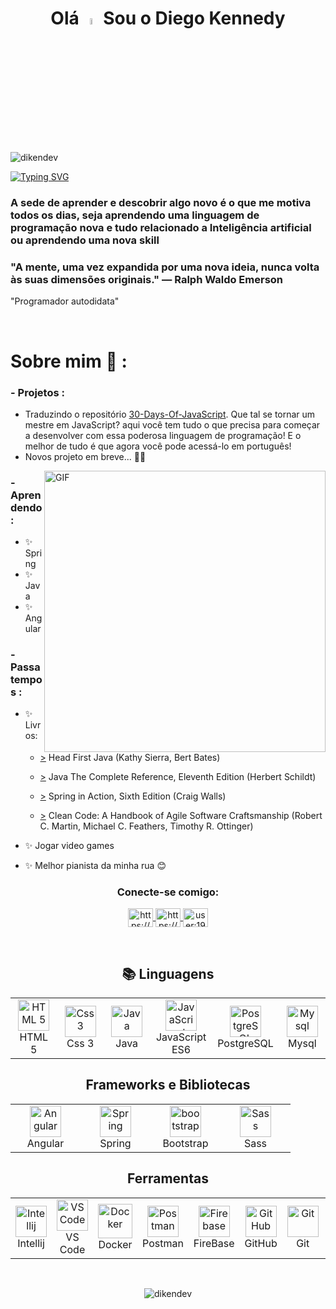 <h1 align="center"> Olá <img src="https://media.giphy.com/media/hvRJCLFzcasrR4ia7z/giphy.gif" width="5%"> Sou o Diego Kennedy </h1>
<p align="left"> <img src="https://komarev.com/ghpvc/?username=dikendev&label=Profile%20views&color=0e75b6&style=flat" alt="dikendev" /> </p>

[![Typing SVG](https://readme-typing-svg.demolab.com?font=Fira+Code&size=26&duration=2800&pause=1000&color=8BF72E&width=435&lines=Dev+fullstack+%40devs2blu)](https://git.io/typing-svg)

<h3 align="left">A sede de aprender e descobrir algo novo é o que me motiva todos os dias, seja aprendendo uma linguagem de programação nova e tudo relacionado a Inteligência artificial ou aprendendo uma nova skill</h3>
<h3 align="left">"A mente, uma vez expandida por uma nova ideia, nunca volta às suas dimensões originais."
― Ralph Waldo Emerson
</h3>
<p align="left">"Programador autodidata"
</p>


</br>

# Sobre mim 💬 :
### - Projetos :
- Traduzindo o repositório <a href = "https://github.com/Dikendev/30-Days-Of-JavaScript">30-Days-Of-JavaScript</a>. Que tal se tornar um mestre em JavaScript? aqui você tem tudo o que precisa para começar a desenvolver com essa poderosa linguagem de programação! E o melhor de tudo é que agora você pode acessá-lo em português!
- Novos projeto em breve... 🥰🤩

<img hight="550" width="450" alt="GIF" align="right" src="https://github.com/Xx-Ashutosh-xX/Xx-Ashutosh-xX/blob/master/assets/1936.gif">

### - Aprendendo :
- ✨ Spring
- ✨ Java
- ✨ Angular

### - Passatempos : 
- ✨ Livros: 
  -  <a href = "https://www.amazon.com.br/Head-First-Java-Kathy-Sierra/dp/0596009208/ref=sr_1_2?adgrpid=132213015830&gclid=CjwKCAiAmJGgBhAZEiwA1JZoljy_DzHRGUyevS_j8HninvjuAfJrye0xew0TmlgS4zz09xI2JB6VPhoCqWoQAvD_BwE&hvadid=552235398409&hvdev=c&hvlocphy=9102327&hvnetw=g&hvqmt=e&hvrand=2827023926750463463&hvtargid=kwd-161529502&hydadcr=14662_10954484&keywords=head+first+java&qid=1678073043&sr=8-2&ufe=app_do%3Aamzn1.fos.fcd6d665-32ba-4479-9f21-b774e276a678">></a> Head First Java (Kathy Sierra, Bert Bates)
  
  - <a href = "https://www.amazon.com.br/Java-Complete-Reference-Herbert-Schildt/dp/1260440230/ref=sr_1_1?__mk_pt_BR=%C3%85M%C3%85%C5%BD%C3%95%C3%91&crid=E1DFFOJLWO6O&keywords=Java+The+Complete+Reference%2C+Eleventh+Edition&qid=1678073323&sprefix=java+the+complete+reference+eleventh+edition%2Caps%2C199&sr=8-1">></a> Java The Complete Reference, Eleventh Edition (Herbert Schildt)

  - <a href = "https://www.amazon.com.br/Spring-Action-Sixth-Craig-Walls/dp/1617297577/ref=asc_df_1617297577/?tag=googleshopp00-20&linkCode=df0&hvadid=379735814613&hvpos=&hvnetw=g&hvrand=6640713608588846521&hvpone=&hvptwo=&hvqmt=&hvdev=c&hvdvcmdl=&hvlocint=&hvlocphy=9102327&hvtargid=pla-1222916079344&psc=1">></a> Spring in Action, Sixth Edition (Craig Walls)
 
  - <a href = "https://www.amazon.com.br/Clean-Code-Handbook-Software-Craftsmanship/dp/0132350882/ref=asc_df_0132350882/?tag=googleshopp00-20&linkCode=df0&hvadid=379787788238&hvpos=&hvnetw=g&hvrand=12907842868347755049&hvpone=&hvptwo=&hvqmt=&hvdev=c&hvdvcmdl=&hvlocint=&hvlocphy=9102327&hvtargid=pla-435472505264&psc=1">></a> Clean Code: A Handbook of Agile Software Craftsmanship (Robert C. Martin, Michael C. Feathers, Timothy R. Ottinger)
  
- ✨ Jogar video games
- ✨ Melhor pianista da minha rua 😊


<h3 align="center">Conecte-se comigo:</h3>
<p align="center">
  <a href="https://www.instagram.com/diken.developer/" target="blank">
    <img align="center" src="https://raw.githubusercontent.com/rahuldkjain/github-profile-readme-generator/master/src/images/icons/Social/instagram.svg" alt="https://www.instagram.com/diken.developer/" height="30" width="40" />
  </a>
  <a href="https://www.linkedin.com/in/diken-developer/" target="blank">
    <img align="center" src="https://raw.githubusercontent.com/rahuldkjain/github-profile-readme-generator/master/src/images/icons/Social/linked-in-alt.svg" alt="https://www.linkedin.com/in/diken-developer/" height="30" width="40" />
  </a>
  <a href="https://stackoverflow.com/users/user:19404053" target="blank">
    <img align="center" src="https://raw.githubusercontent.com/rahuldkjain/github-profile-readme-generator/master/src/images/icons/Social/stack-overflow.svg" alt="user:19404053" height="30" width="40" />
  </a>
</p>
</br>
<div align="center">


 <h2> <strong> 📚 Linguagens </strong></h2>
<table>
  <tr>
     <td align="center" width="96">
      <a href="https://www.w3schools.com/html/" target="_blank" rel="noreferrer">
       <img src="https://cdn.jsdelivr.net/gh/devicons/devicon/icons/html5/html5-plain-wordmark.svg" width="50" height="50" alt="HTML 5" />
      </a>
      <br>HTML 5
    </td>
     <td align="center" width="96">
       <a href="https://www.w3schools.com/css/" target="_blank" rel="noreferrer"> 
        <img src="https://cdn.jsdelivr.net/gh/devicons/devicon/icons/css3/css3-plain-wordmark.svg" width="50" height="50" alt="Css 3" />
        </a>
      <br>Css 3
    </td> 
    <td align="center" width="96">
       <a href="https://www.w3schools.com/java/" target="_blank" rel="noreferrer"> 
        <img src="https://techstack-generator.vercel.app/java-icon.svg" width="50" height="50" alt="Java" />
        </a>
      <br>Java
    </td>
    <td align="center" width="96">
       <a href="https://developer.mozilla.org/en-US/docs/Web/JavaScript/" target="_blank" rel="noreferrer"> 
        <img src="https://techstack-generator.vercel.app/js-icon.svg" width="50" height="50" alt="JavaScript ES6"/>
        </a>
      <br>JavaScript ES6
    </td>
    <td align="center" width="96">
        <img src="https://skillicons.dev/icons?i=postgres" width="50" height="50" alt="PostgreSQL" />
      <br>PostgreSQL
    </td>
    <td align="center" width="96">
        <a href="https://www.mysql.com/" target="_blank" rel="noreferrer">
        <img src="https://techstack-generator.vercel.app/mysql-icon.svg" width="50" height="50" alt="Mysql" />
        </a>
      <br>Mysql
    </td>
    </tr>
  </table>


  <h2> <strong> Frameworks e Bibliotecas </strong></h2>
  <table>
  <tr>
    <td align="center" width="96">
        <a href="https://angular.io/" target="_blank" rel="noreferrer"> 
          <img src="https://cdn.jsdelivr.net/gh/devicons/devicon/icons/angularjs/angularjs-original.svg" width="50" height="50" alt="Angular" />
        </a>
        <br>Angular
      </td>
      <td align="center" width="96">
        <a href="https://spring.io/" target="_blank" rel="noreferrer"> 
          <img src="https://cdn.jsdelivr.net/gh/devicons/devicon/icons/spring/spring-original-wordmark.svg" width="50" height="50" alt="Spring" />
        </a>  
        <br>Spring
      </td>
      <td align="center" width="96">
        <a href="https://getbootstrap.com/" target="_blank" rel="noreferrer">
          <img src="https://skillicons.dev/icons?i=bootstrap" width="50" height="50" alt="bootstrap" />
        </a>
        <br>Bootstrap
      </td>
    <td align="center" width="96">
        <a href="https://sass-lang.com/" target="_blank" rel="noreferrer"> 
          <img src="https://techstack-generator.vercel.app/sass-icon.svg" width="50" height="50" alt="Sass" />
        </a>  
        <br>Sass
      </td>
  </tr>
  </table>

  <h2> <strong> Ferramentas </strong></h2>
  <table>
    <tr>
      <td align="center"  width="96">
       <a href="https://www.jetbrains.com/pt-br/idea/" target="_blank" rel="noreferrer"> 
         <img src="https://cdn.jsdelivr.net/gh/devicons/devicon/icons/intellij/intellij-original.svg" width="50" height="50" alt="Intellij" />
       </a>
       <br>Intellij
      </td>
      <td align="center"  width="96">
        <a href="https://code.visualstudio.com/" target="_blank" rel="noreferrer"> 
         <img src="https://upload.wikimedia.org/wikipedia/commons/9/9a/Visual_Studio_Code_1.35_icon.svg" width="50" height="50" alt="VS Code"/>
       </a>
       <br>VS Code
      </td>
      <td align="center" width="96">
        <img src="https://techstack-generator.vercel.app/docker-icon.svg" width="55" height="55" alt="Docker" />
        <br>Docker
      </td>
      <td align="center" width="96">
        <img src="https://user-images.githubusercontent.com/25181517/192109061-e138ca71-337c-4019-8d42-4792fdaa7128.png" width="50" height="50" alt="Postman" />
        <br>Postman
      </td>
      <td align="center" width="96">
        <img src="https://cdn.jsdelivr.net/gh/devicons/devicon/icons/firebase/firebase-plain.svg" width="50" height="50" alt="Firebase" />
        <br>FireBase
      </td>
      <td align="center" width="96">
        <img src="https://techstack-generator.vercel.app/github-icon.svg" width="50" height="50" alt="GitHub" />
        <br>GitHub
      </td>
       <td align="center" width="96">
        <a href="#git" >
          <img src="https://upload.wikimedia.org/wikipedia/commons/thumb/3/3f/Git_icon.svg/1200px-Git_icon.svg.png" width="50" height="50" alt="Git" />
        </a>
        <br>Git
      </td>
       <td align="center" width="96">
        <a href="https://www.gnu.org/software/bash/" target="_blank" rel="noreferrer"> 
         <img src="https://www.vectorlogo.zone/logos/gnu_bash/gnu_bash-icon.svg" width="48" height="48" alt="Bash" />
        </a>
        <br>Bash
      </td>
    </tr> 
  </table>  
  </br>
</div>

<p align="center"><img src="https://github-readme-stats.vercel.app/api/top-langs?username=dikendev&show_icons=true&locale=en&" alt="dikendev" /></p>

